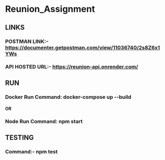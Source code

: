 # Reunion_Assignment

## LINKS
### POSTMAN LINK:- https://documenter.getpostman.com/view/11036740/2s8Z6x1YWs
### API HOSTED URL:- https://reunion-api.onrender.com/

## RUN
### Docker Run Command: docker-compose up --build
#### OR
### Node Run Command: npm start

## TESTING
### Command:- npm test
